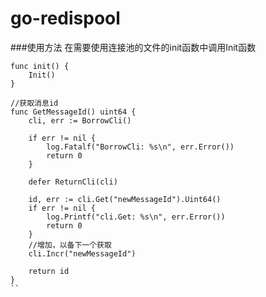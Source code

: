 # go-redispool

###使用方法
在需要使用连接池的文件的init函数中调用Init函数

````
func init() {
	Init()
}

````
````
//获取消息id
func GetMessageId() uint64 {
	cli, err := BorrowCli()

	if err != nil {
		log.Fatalf("BorrowCli: %s\n", err.Error())
		return 0
	}

	defer ReturnCli(cli)

	id, err := cli.Get("newMessageId").Uint64()
	if err != nil {
		log.Printf("cli.Get: %s\n", err.Error())
		return 0
	}
	//增加，以备下一个获取
	cli.Incr("newMessageId")

	return id
}
``